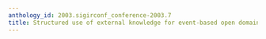 ```yaml
---
anthology_id: 2003.sigirconf_conference-2003.7
title: Structured use of external knowledge for event-based open domain question answering
---
```

